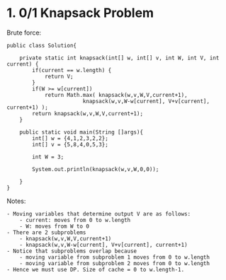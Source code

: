 

# 1. 0/1 Knapsack Problem

Brute force:

    public class Solution{

        private static int knapsack(int[] w, int[] v, int W, int V, int current) {
            if(current == w.length) {
                return V;
            }
            if(W >= w[current])
                return Math.max( knapsack(w,v,W,V,current+1), 
                            knapsack(w,v,W-w[current], V+v[current], current+1) );
            return knapsack(w,v,W,V,current+1);
        }

        public static void main(String []args){
            int[] w = {4,1,2,3,2,2};
            int[] v = {5,8,4,0,5,3};

            int W = 3;

            System.out.println(knapsack(w,v,W,0,0));

        }
    }

Notes:

    - Moving variables that determine output V are as follows:
        - current: moves from 0 to w.length
        - W: moves from W to 0
    - There are 2 subproblems
        - knapsack(w,v,W,V,current+1)
        - knapsack(w,v,W-w[current], V+v[current], current+1)
    - Notice that subproblems overlap because
        - moving variable from subproblem 1 moves from 0 to w.length
        - moving variable from subproblem 2 moves from 0 to w.length
    - Hence we must use DP. Size of cache = 0 to w.length-1.
